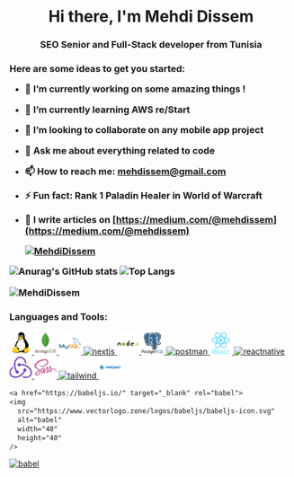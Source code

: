 <h1 align="center">Hi there, I'm Mehdi Dissem </h1>
<h3 align="center">SEO Senior and Full-Stack developer from Tunisia<h3>

Here are some ideas to get you started:

- 🔭 I’m currently working on some amazing things !
- 🌱 I’m currently learning AWS re/Start
- 👯 I’m looking to collaborate on any mobile app project
- 💬 Ask me about everything related to code
- 📫 How to reach me: **mehdissem@gmail.com**
- ⚡ Fun fact: Rank 1 Paladin Healer in World of Warcraft
- 📝 I write articles on [https://medium.com/@mehdissem](https://medium.com/@mehdissem)
  
  <p align="left"> <a href="https://github.com/ryo-ma/github-profile-trophy"><img src="https://github-profile-trophy.vercel.app/?username=MehdiDissem" alt="MehdiDissem" /></a> </p>

![Anurag's GitHub stats](https://github-readme-stats.vercel.app/api?username=MehdiDissem&show_icons=true&theme=onedark)
![Top Langs](https://github-readme-stats.vercel.app/api/top-langs/?username=MehdiDissem&layout=compact)
  
  <p><img align="center" margin-bottom="20px" src="https://github-readme-streak-stats.herokuapp.com/?user=MehdiDissem&" alt="MehdiDissem" /></p>

  <h3 align="left">Languages and Tools:</h3>
<p align="left"> 
 <a href="https://www.linux.org/" target="_blank" rel="noreferrer">
    <img
      src="https://raw.githubusercontent.com/devicons/devicon/master/icons/linux/linux-original.svg"
      alt="linux"
      width="40"
      height="40"
    />
  </a>
  <a href="https://www.mongodb.com/" target="_blank" rel="noreferrer">
    <img
      src="https://raw.githubusercontent.com/devicons/devicon/master/icons/mongodb/mongodb-original-wordmark.svg"
      alt="mongodb"
      width="40"
      height="40"
    />
  </a>
  <a href="https://www.mysql.com/" target="_blank" rel="noreferrer">
    <img
      src="https://raw.githubusercontent.com/devicons/devicon/master/icons/mysql/mysql-original-wordmark.svg"
      alt="mysql"
      width="40"
      height="40"
    />
  </a>
  <a href="https://nextjs.org/" target="_blank" rel="noreferrer">
    <img
      src="https://cdn.worldvectorlogo.com/logos/nextjs-2.svg"
      alt="nextjs"
      width="40"
      height="40"
    />
  </a>
  <a href="https://nodejs.org" target="_blank" rel="noreferrer">
    <img
      src="https://raw.githubusercontent.com/devicons/devicon/master/icons/nodejs/nodejs-original-wordmark.svg"
      alt="nodejs"
      width="40"
      height="40"
    />
  </a>
  <a href="https://www.postgresql.org" target="_blank" rel="noreferrer">
    <img
      src="https://raw.githubusercontent.com/devicons/devicon/master/icons/postgresql/postgresql-original-wordmark.svg"
      alt="postgresql"
      width="40"
      height="40"
    />
  </a>
  <a href="https://postman.com" target="_blank" rel="noreferrer">
    <img
      src="https://www.vectorlogo.zone/logos/getpostman/getpostman-icon.svg"
      alt="postman"
      width="40"
      height="40"
    />
  </a>
  <a href="https://reactjs.org/" target="_blank" rel="noreferrer">
    <img
      src="https://raw.githubusercontent.com/devicons/devicon/master/icons/react/react-original-wordmark.svg"
      alt="react"
      width="40"
      height="40"
    />
  </a>
  <a href="https://reactnative.dev/" target="_blank" rel="noreferrer">
    <img
      src="https://reactnative.dev/img/header_logo.svg"
      alt="reactnative"
      width="40"
      height="40"
    />
  </a>
  <a href="https://redux.js.org" target="_blank" rel="noreferrer">
    <img
      src="https://raw.githubusercontent.com/devicons/devicon/master/icons/redux/redux-original.svg"
      alt="redux"
      width="40"
      height="40"
    />
  </a>
  <a href="https://sass-lang.com" target="_blank" rel="noreferrer">
    <img
      src="https://raw.githubusercontent.com/devicons/devicon/master/icons/sass/sass-original.svg"
      alt="sass"
      width="40"
      height="40"
    />
  </a>
  <a href="https://tailwindcss.com/" target="_blank" rel="noreferrer">
    <img
      src="https://www.vectorlogo.zone/logos/tailwindcss/tailwindcss-icon.svg"
      alt="tailwind"
      width="40"
      height="40"
    />
  </a>
  <a href="https://webpack.js.org" target="_blank" rel="noreferrer">
    <img
      src="https://raw.githubusercontent.com/devicons/devicon/d00d0969292a6569d45b06d3f350f463a0107b0d/icons/webpack/webpack-original-wordmark.svg"
      alt="webpack"
      width="40"
      height="40"
    />
  </a>
  
    <a href="https://babeljs.io/" target="_blank" rel="babel">
    <img
      src="https://www.vectorlogo.zone/logos/babeljs/babeljs-icon.svg"
      alt="babel"
      width="40"
      height="40"
    />
  </a>
  
  <a href="https://git-scm.com/" target="_blank" rel="babel">
    <img
      src="https://www.vectorlogo.zone/logos/git-scm/git-scm-icon.svg"
      alt="babel"
      width="40"
      height="40"
    />
  </a>
  </p>



